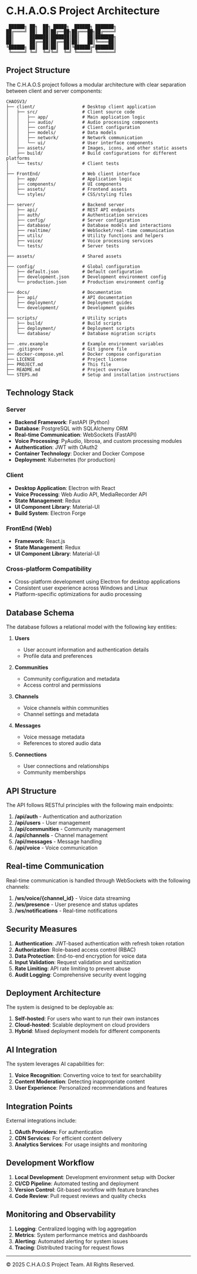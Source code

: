 # C.H.A.O.S Project Architecture

```
 ██████╗ ██╗  ██╗ █████╗  ██████╗ ███████╗
██╔════╝ ██║  ██║██╔══██╗██╔═══██╗██╔════╝
██║      ███████║███████║██║   ██║███████╗
██║      ██╔══██║██╔══██║██║   ██║╚════██║
╚██████╗ ██║  ██║██║  ██║╚██████╔╝███████║
 ╚═════╝ ╚═╝  ╚═╝╚═╝  ╚═╝ ╚═════╝ ╚══════╝
```

## Project Structure

The C.H.A.O.S project follows a modular architecture with clear separation between client and server components:

```
CHAOSV3/
├── client/                  # Desktop client application
│   ├── src/                 # Client source code
│   │   ├── app/             # Main application logic
│   │   ├── audio/           # Audio processing components
│   │   ├── config/          # Client configuration
│   │   ├── models/          # Data models
│   │   ├── network/         # Network communication
│   │   └── ui/              # User interface components
│   ├── assets/              # Images, icons, and other static assets
│   ├── build/               # Build configurations for different platforms
│   └── tests/               # Client tests
│
├── FrontEnd/                # Web client interface
│   ├── app/                 # Application logic
│   ├── components/          # UI components
│   ├── assets/              # Frontend assets
│   └── styles/              # CSS/styling files
│
├── server/                  # Backend server
│   ├── api/                 # REST API endpoints
│   ├── auth/                # Authentication services
│   ├── config/              # Server configuration
│   ├── database/            # Database models and interactions
│   ├── realtime/            # WebSocket/real-time communication
│   ├── utils/               # Utility functions and helpers
│   ├── voice/               # Voice processing services
│   └── tests/               # Server tests
│
├── assets/                  # Shared assets
│
├── config/                  # Global configuration
│   ├── default.json         # Default configuration
│   ├── development.json     # Development environment config
│   └── production.json      # Production environment config
│
├── docs/                    # Documentation
│   ├── api/                 # API documentation
│   ├── deployment/          # Deployment guides
│   └── development/         # Development guides
│
├── scripts/                 # Utility scripts
│   ├── build/               # Build scripts
│   ├── deployment/          # Deployment scripts
│   └── database/            # Database migration scripts
│
├── .env.example             # Example environment variables
├── .gitignore               # Git ignore file
├── docker-compose.yml       # Docker compose configuration
├── LICENSE                  # Project license
├── PROJECT.md               # This file
├── README.md                # Project overview
└── STEPS.md                 # Setup and installation instructions
```

## Technology Stack

### Server
- **Backend Framework**: FastAPI (Python)
- **Database**: PostgreSQL with SQLAlchemy ORM
- **Real-time Communication**: WebSockets (FastAPI)
- **Voice Processing**: PyAudio, librosa, and custom processing modules
- **Authentication**: JWT with OAuth2
- **Container Technology**: Docker and Docker Compose
- **Deployment**: Kubernetes (for production)

### Client
- **Desktop Application**: Electron with React
- **Voice Processing**: Web Audio API, MediaRecorder API
- **State Management**: Redux
- **UI Component Library**: Material-UI
- **Build System**: Electron Forge

### FrontEnd (Web)
- **Framework**: React.js
- **State Management**: Redux
- **UI Component Library**: Material-UI

### Cross-platform Compatibility
- Cross-platform development using Electron for desktop applications
- Consistent user experience across Windows and Linux
- Platform-specific optimizations for audio processing

## Database Schema

The database follows a relational model with the following key entities:

1. **Users**
   - User account information and authentication details
   - Profile data and preferences

2. **Communities**
   - Community configuration and metadata
   - Access control and permissions

3. **Channels**
   - Voice channels within communities
   - Channel settings and metadata

4. **Messages**
   - Voice message metadata
   - References to stored audio data

5. **Connections**
   - User connections and relationships
   - Community memberships

## API Structure

The API follows RESTful principles with the following main endpoints:

1. **/api/auth** - Authentication and authorization
2. **/api/users** - User management
3. **/api/communities** - Community management
4. **/api/channels** - Channel management
5. **/api/messages** - Message handling
6. **/api/voice** - Voice communication

## Real-time Communication

Real-time communication is handled through WebSockets with the following channels:

1. **/ws/voice/{channel_id}** - Voice data streaming
2. **/ws/presence** - User presence and status updates
3. **/ws/notifications** - Real-time notifications

## Security Measures

1. **Authentication**: JWT-based authentication with refresh token rotation
2. **Authorization**: Role-based access control (RBAC)
3. **Data Protection**: End-to-end encryption for voice data
4. **Input Validation**: Request validation and sanitization
5. **Rate Limiting**: API rate limiting to prevent abuse
6. **Audit Logging**: Comprehensive security event logging

## Deployment Architecture

The system is designed to be deployable as:

1. **Self-hosted**: For users who want to run their own instances
2. **Cloud-hosted**: Scalable deployment on cloud providers
3. **Hybrid**: Mixed deployment models for different components

## AI Integration

The system leverages AI capabilities for:

1. **Voice Recognition**: Converting voice to text for searchability
2. **Content Moderation**: Detecting inappropriate content
3. **User Experience**: Personalized recommendations and features

## Integration Points

External integrations include:

1. **OAuth Providers**: For authentication
2. **CDN Services**: For efficient content delivery
3. **Analytics Services**: For usage insights and monitoring

## Development Workflow

1. **Local Development**: Development environment setup with Docker
2. **CI/CD Pipeline**: Automated testing and deployment
3. **Version Control**: Git-based workflow with feature branches
4. **Code Review**: Pull request reviews and quality checks

## Monitoring and Observability

1. **Logging**: Centralized logging with log aggregation
2. **Metrics**: System performance metrics and dashboards
3. **Alerting**: Automated alerting for system issues
4. **Tracing**: Distributed tracing for request flows

---

© 2025 C.H.A.O.S Project Team. All Rights Reserved.

